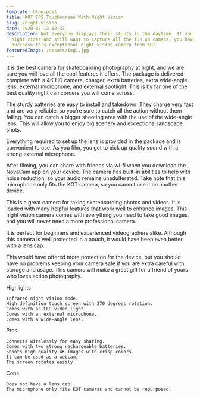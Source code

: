 ```yaml
---
template: blog-post
title: KOT IPS Touchscreen With Night Vision
slug: /night-vision
date: 2020-05-13 12:37
description: Not everyone displays their stunts in the daytime. If you are a
  night rider and still want to capture all the fun on camera, you have to
  purchase this exceptional night vision camera from KOT.
featuredImage: /assets/img1.jpg
---
```

It is the best camera for skateboarding photography at night, and we are sure you will love all the cool features it offers. The package is delivered complete with a 4K HD camera, charger, extra batteries, extra wide-angle lens, external microphone, and external spotlight. This is by far one of the best quality night camcorders you will come across.

The sturdy batteries are easy to install and takedown. They charge very fast and are very reliable, so you’re sure to catch all the action without them failing. You can catch a bigger shooting area with the use of the wide-angle lens. This will allow you to enjoy big scenery and exceptional landscape shots.

Everything required to set up the lens is provided in the package and is convenient to use. As you film, you get to pick up quality sound with a strong external microphone.

After filming, you can share with friends via wi-fi when you download the NovaCam app on your device. The camera has built-in abilities to help with noise reduction, so your audio remains unadulterated. Take note that this microphone only fits the KOT camera, so you cannot use it on another device.

This is a great camera for taking skateboarding photos and videos. It is loaded with many helpful features that work well to enhance images. This night vision camera comes with everything you need to take good images, and you will never need a more professional camera.

It is perfect for beginners and experienced videographers alike. Although this camera is well protected in a pouch, it would have been even better with a  lens cap.

This would have offered more protection for the device, but you should have no problems keeping your camera safe if you are extra careful with storage and usage. This camera will make a great gift for a friend of yours who loves action photography.

Highlights

    Infrared night vision mode.
    High definition touch screen with 270 degrees rotation.
    Comes with an LED video light.
    Comes with an external microphone.
    Comes with a wide-angle lens.

Pros

    Connects wirelessly for easy sharing.
    Comes with two strong rechargeable batteries.
    Shoots high quality 4K images with crisp colors.
    It can be used as a webcam.
    The screen rotates easily.

Cons

    Does not have a lens cap.
    The microphone only fits KOT cameras and cannot be repurposed.